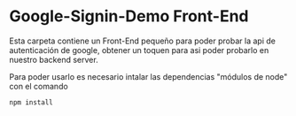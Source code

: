 # Google-Signin-Demo Front-End

Esta carpeta contiene un Front-End pequeño para poder probar la api
de autenticación de google, obtener un toquen para asi poder probarlo 
en nuestro backend server.

Para poder usarlo es necesario intalar las dependencias "módulos de node"
con el comando

```
npm install
```